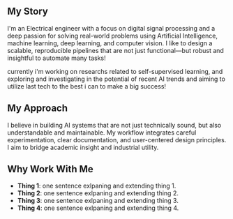 ## My Story

I'm an Electrical engineer with a focus on digital signal processing and a deep passion for solving real-world problems using Artificial Intelligence, machine learning, deep learning, and computer vision. I like to design a scalable, reproducible pipelines that are not just functional—but robust and insightful to automate many tasks!

currently i'm working on researchs related to self-supervised learning, and exploring and investigating in the potential of recent AI trends and aiming to utilize last tech to the best i can to make a big success!

## My Approach

I believe in building AI systems that are not just technically sound, but also understandable and maintainable. My workflow integrates careful experimentation, clear documentation, and user-centered design principles. I aim to bridge academic insight and industrial utility.

## Why Work With Me

- **Thing 1**: one sentence exlpaning and extending thing 1.
- **Thing 2**: one sentence exlpaning and extending thing 2.
- **Thing 3**: one sentence exlpaning and extending thing 3.
- **Thing 4**: one sentence exlpaning and extending thing 4.
